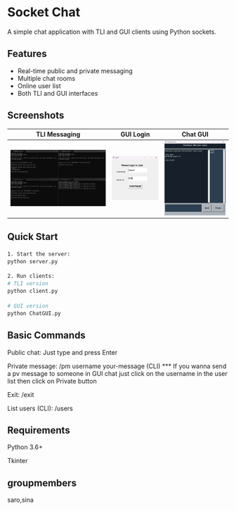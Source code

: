 # Socket Chat

A simple chat application with TLI and GUI clients using Python sockets.

## Features

- Real-time public and private messaging
- Multiple chat rooms
- Online user list
- Both TLI and GUI interfaces

## Screenshots

| TLI Messaging | GUI Login | Chat GUI |
|------------|------------|-------------------|
| ![TLI](image/tli.png) | ![GUI](image/gui_login.png) | ![PM](image/gui_chat.png) |

## Quick Start
```bash
1. Start the server:
python server.py

2. Run clients:
# TLI version
python client.py

# GUI version
python ChatGUI.py
```
## Basic Commands
Public chat: Just type and press Enter

Private message: /pm username your-message (CLI)   ***    If you wanna send a pv message to someone in GUI chat just click on the username in the user list then click on Private button

Exit: /exit

List users (CLI): /users

## Requirements
Python 3.6+

Tkinter
## groupmembers
saro,sina
